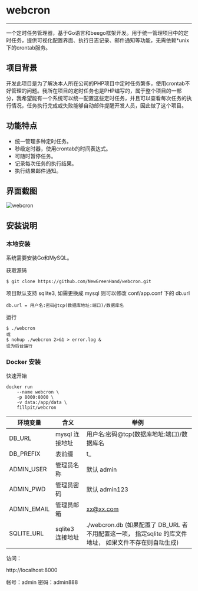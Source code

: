 # webcron
------------

一个定时任务管理器，基于Go语言和beego框架开发。用于统一管理项目中的定时任务，提供可视化配置界面、执行日志记录、邮件通知等功能，无需依赖*unix下的crontab服务。

## 项目背景

开发此项目是为了解决本人所在公司的PHP项目中定时任务繁多，使用crontab不好管理的问题。我所在项目的定时任务也是PHP编写的，属于整个项目的一部分，我希望能有一个系统可以统一配置这些定时任务，并且可以查看每次任务的执行情况，任务执行完成或失败能够自动邮件提醒开发人员，因此做了这个项目。

## 功能特点

* 统一管理多种定时任务。
* 秒级定时器，使用crontab的时间表达式。
* 可随时暂停任务。
* 记录每次任务的执行结果。
* 执行结果邮件通知。

## 界面截图

![webcron](https://raw.githubusercontent.com/lisijie/webcron/master/screenshot.png)


## 安装说明

### 本地安装
系统需要安装Go和MySQL。

获取源码

	$ git clone https://github.com/NewGreenHand/webcron.git

项目默认支持 sqlite3, 如需更换成 mysql 则可以修改 conf/app.conf 下的 db.url

    db.url = 用户名:密码@tcp(数据库地址:端口)/数据库名

运行
	
	$ ./webcron
	或
	$ nohup ./webcron 2>&1 > error.log &
	设为后台运行

### Docker 安装
快速开始
``` 
docker run 
    --name webcron \
    -p 8000:8000 \
    -v data:/app/data \
    fillpit/webcron
```

|  环境变量   | 含义  | 举例  |
|  ----  | ----  | --- |
| DB_URL  | mysql 连接地址 | 用户名:密码@tcp(数据库地址:端口)/数据库名 |
| DB_PREFIX  | 表前缀 | t_  |
|  ADMIN_USER   | 管理员名称  | 默认 admin  |
|  ADMIN_PWD   | 管理员密码  | 默认 admin123  |
|  ADMIN_EMAIL   | 管理员邮箱  | xx@xx.com  |
|  SQLITE_URL   | sqlite3 连接地址  | ./webcron.db (如果配置了 DB_URL 者不用配置这一项， 指定sqlite 的库文件地址， 如果文件不存在则自动生成) |


访问： 

http://localhost:8000

帐号：admin
密码：admin888